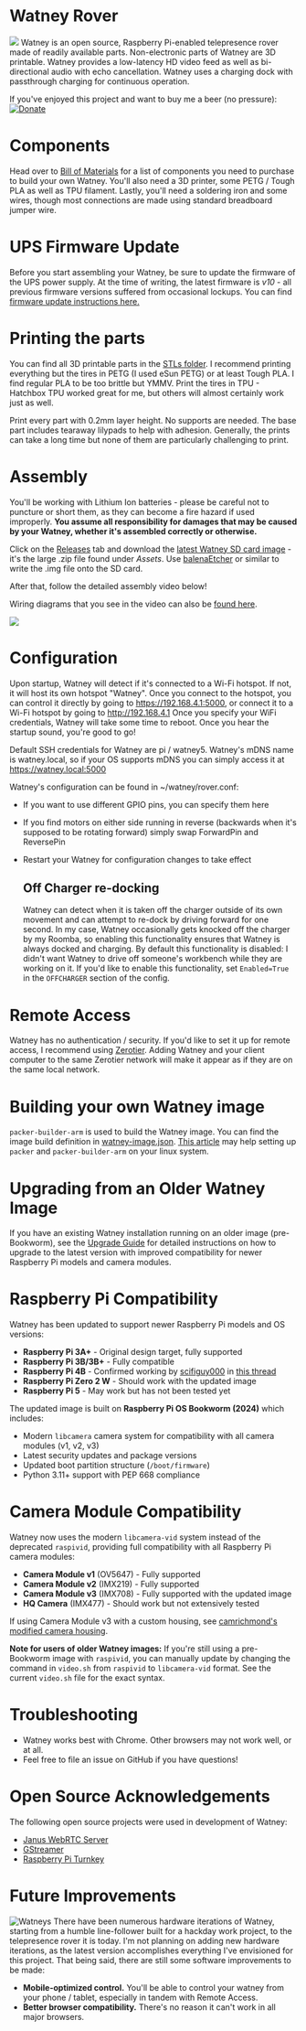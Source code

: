 # Watney Rover
[![](images/teaser_thumbnail.png)](https://www.youtube.com/watch?v=ayU9SmKKkow)
Watney is an open source, Raspberry Pi-enabled telepresence rover made of readily available parts.
Non-electronic parts of Watney are 3D printable.
Watney provides a low-latency HD video feed as well as bi-directional audio with echo cancellation.
Watney uses a charging dock with passthrough charging for continuous operation.

If you've enjoyed this project and want to buy me a beer (no pressure): [![Donate](https://img.shields.io/badge/Donate-PayPal-green.svg)](https://paypal.me/nikvivanov)

# Components
Head over to [Bill of Materials](BOM.md) for a list of components you need to purchase to build your own Watney. You'll also need a 3D printer, some PETG / Tough PLA as well as TPU filament. Lastly, you'll need a soldering iron and some wires, though most connections are made using standard breadboard jumper wire.

# UPS Firmware Update
Before you start assembling your Watney, be sure to update the firmware of the UPS power supply. At the time of writing, the latest firmware is *v10* - all previous firmware versions suffered from occasional lockups. You can find [firmware update instructions here.](https://wiki.52pi.com/index.php/EP-0136#Method_2)

# Printing the parts
You can find all 3D printable parts in the [STLs folder](https://github.com/nikivanov/watney/tree/master/STLs). I recommend printing everything but the tires in PETG (I used eSun PETG) or at least Tough PLA. I find regular PLA to be too brittle but YMMV. Print the tires in TPU - Hatchbox TPU worked great for me, but others will almost certainly work just as well.

Print every part with 0.2mm layer height. No supports are needed. The base part includes tearaway lilypads to help with adhesion. Generally, the prints can take a long time but none of them are particularly challenging to print.


# Assembly
You'll be working with Lithium Ion batteries - please be careful not to puncture or short them, as they can become a fire hazard if used improperly. **You assume all responsibility for damages that may be caused by your Watney, whether it's assembled correctly or otherwise.**

Click on the [Releases](https://github.com/nikivanov/watney/releases) tab and download the [latest Watney SD card image](https://github.com/nikivanov/watney/releases/latest) - it's the large .zip file found under *Assets*. Use [balenaEtcher](https://www.balena.io/etcher/) or similar to write the .img file onto the SD card.

After that, follow the detailed assembly video below!

Wiring diagrams that you see in the video can also be [found here](https://github.com/nikivanov/watney/tree/master/images/wiring).

[![](images/detailed_assembly_thumbnail.png)](https://www.youtube.com/watch?v=wV26r6FtXRw)
 
# Configuration
Upon startup, Watney will detect if it's connected to a Wi-Fi hotspot. If not, it will host its own hotspot "Watney".
Once you connect to the hotspot, you can control it directly by going to https://192.168.4.1:5000, or connect it to a Wi-Fi
hotspot by going to http://192.168.4.1 Once you specify your WiFi credentials, Watney will take some time to reboot. Once you hear the startup sound, you're good to go!

Default SSH credentials for Watney are pi / watney5. Watney's mDNS name is watney.local, so if your OS supports mDNS you can simply access it at https://watney.local:5000

Watney's configuration can be found in ~/watney/rover.conf:
* If you want to use different GPIO pins, you can specify them here
* If you find motors on either side running in reverse (backwards when it's supposed to be rotating forward) simply swap ForwardPin 
and ReversePin
* Restart your Watney for configuration changes to take effect

    ## Off Charger re-docking
    Watney can detect when it is taken off the charger outside of its own movement and can attempt to re-dock by driving forward for one second. In my case, Watney occasionally gets knocked off the charger by my Roomba, so enabling this functionality ensures that Watney is always docked and charging. By default this functionality is disabled: I didn't want Watney to drive off someone's workbench while they are working on it. If you'd like to enable this functionality, set `Enabled=True` in the `OFFCHARGER` section of the config.
# Remote Access
Watney has no authentication / security. If you'd like to set it up for remote access, I recommend using [Zerotier](https://www.zerotier.com/). Adding Watney and your client computer to the same Zerotier network will make it appear as if they are on the same local network.

# Building your own Watney image
`packer-builder-arm` is used to build the Watney image. You can find the image build definition in [watney-image.json](packer/watney-image.json). [This article](https://linuxhit.com/build-a-raspberry-pi-image-packer-packer-builder-arm/#:~:text=Packer%2Dbuilder%2Darm%20is%20a,server%20or%20other%20x86%20hardware.) may help setting up `packer` and `packer-builder-arm` on your linux system.

# Upgrading from an Older Watney Image
If you have an existing Watney installation running on an older image (pre-Bookworm), see the [Upgrade Guide](UPGRADE_GUIDE.md) for detailed instructions on how to upgrade to the latest version with improved compatibility for newer Raspberry Pi models and camera modules.

# Raspberry Pi Compatibility
Watney has been updated to support newer Raspberry Pi models and OS versions:
* **Raspberry Pi 3A+** - Original design target, fully supported
* **Raspberry Pi 3B/3B+** - Fully compatible
* **Raspberry Pi 4B** - Confirmed working by [scifiguy000](https://github.com/scifiguy000) in [this thread](https://github.com/nikivanov/watney/issues/27)
* **Raspberry Pi Zero 2 W** - Should work with the updated image
* **Raspberry Pi 5** - May work but has not been tested yet

The updated image is built on **Raspberry Pi OS Bookworm (2024)** which includes:
* Modern `libcamera` camera system for compatibility with all camera modules (v1, v2, v3)
* Latest security updates and package versions
* Updated boot partition structure (`/boot/firmware`)
* Python 3.11+ support with PEP 668 compliance

# Camera Module Compatibility
Watney now uses the modern `libcamera-vid` system instead of the deprecated `raspivid`, providing full compatibility with all Raspberry Pi camera modules:
* **Camera Module v1** (OV5647) - Fully supported
* **Camera Module v2** (IMX219) - Fully supported
* **Camera Module v3** (IMX708) - Fully supported with the updated image
* **HQ Camera** (IMX477) - Should work but not extensively tested

If using Camera Module v3 with a custom housing, see [camrichmond's modified camera housing](https://github.com/camrichmond/watney_Pi_CameraV3).

**Note for users of older Watney images:** If you're still using a pre-Bookworm image with `raspivid`, you can manually update by changing the command in `video.sh` from `raspivid` to `libcamera-vid` format. See the current `video.sh` file for the exact syntax.

# Troubleshooting
* Watney works best with Chrome. Other browsers may not work well, or at all.
* Feel free to file an issue on GitHub if you have questions!

# Open Source Acknowledgements
The following open source projects were used in development of Watney:
* [Janus WebRTC Server](https://janus.conf.meetecho.com/)
* [GStreamer](https://gstreamer.freedesktop.org/)
* [Raspberry Pi Turnkey](https://github.com/schollz/raspberry-pi-turnkey) 

# Future Improvements
![Watneys](images/watneys.jpg)
There have been numerous hardware iterations of Watney, starting from a humble line-follower built for a hackday work project, to the telepresence rover it is today. I'm not planning on adding new hardware iterations, as the latest version accomplishes everything I've envisioned for this project. That being said, there are still some software improvements to be made:
* **Mobile-optimized control.** You'll be able to control your watney from your phone / tablet, especially in tandem with Remote Access.
* **Better browser compatibility.** There's no reason it can't work in all major browsers.
